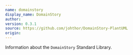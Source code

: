 ```yaml
---
name: domainstory
display_name: DomainStory
author: 
version: 0.3.1
source: https://github.com/johthor/DomainStory-PlantUML
origin: 
---
```


Information about the `DomainStory` Standard Library.
